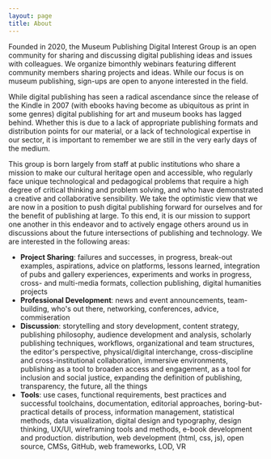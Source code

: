 ```yaml
---
layout: page
title: About
---
```

Founded in 2020, the Museum Publishing Digital Interest Group is an open community for sharing and discussing digital publishing ideas and issues with colleagues. We organize bimonthly webinars featuring different community members sharing projects and ideas. While our focus is on museum publishing, sign-ups are open to anyone interested in the field.

While digital publishing has seen a radical ascendance since the release of the Kindle in 2007 (with ebooks having become as ubiquitous as print in some genres) digital publishing for art and museum books has lagged behind. Whether this is due to a lack of appropriate publishing formats and distribution points for our material, or a lack of technological expertise in our sector, it is important to remember we are still in the very early days of the medium.

This group is born largely from staff at public institutions who share a mission to make our cultural heritage open and accessible, who regularly face unique technological and pedagogical problems that require a high degree of critical thinking and problem solving, and who have demonstrated a creative and collaborative sensibility. We take the optimistic view that we are now in a position to push digital publishing forward for ourselves and for the benefit of publishing at large. To this end, it is our mission to support one another in this endeavor and to actively engage others around us in discussions about the future intersections of publishing and technology. We are interested in the following areas:

* **Project Sharing**: failures and successes, in progress, break-out examples, aspirations, advice on platforms, lessons learned, integration of pubs and gallery experiences, experiments and works in progress, cross- and multi-media formats, collection publishing, digital humanities projects
* **Professional Development**: news and event announcements, team-building, who's out there, networking, conferences, advice, commiseration
* **Discussion**: storytelling and story development, content strategy, publishing philosophy, audience development and analysis, scholarly publishing techniques, workflows, organizational and team structures, the editor's perspective, physical/digital interchange, cross-discipline and cross-institutional collaboration, immersive environments, publishing as a tool to broaden access and engagement, as a tool for inclusion and social justice, expanding the definition of publishing, transparency, the future, all the things
* **Tools**: use cases, functional requirements, best practices and successful toolchains, documentation, editorial approaches, boring-but-practical details of process, information management, statistical methods, data visualization, digital design and typography, design thinking, UX/UI, wireframing tools and methods, e-book development and production. distribution, web development (html, css, js), open source, CMSs, GitHub, web frameworks, LOD, VR

